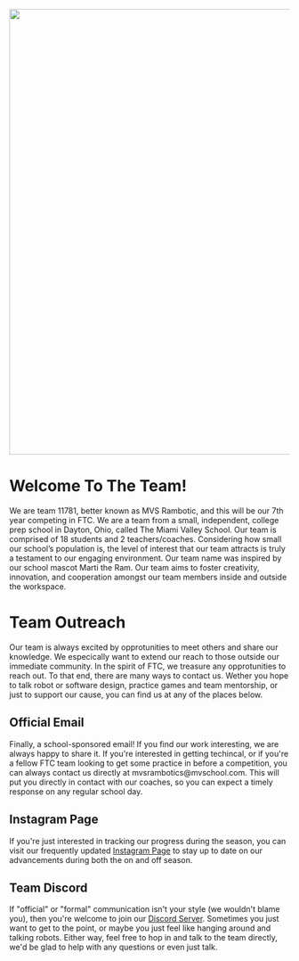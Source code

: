 <p align="center">
  <img src="https://drive.google.com/uc?id=1kTGbjSylOdVbCk655AmCiFTGAwKCXirz" width=800 />
</p>

# Welcome To The Team!

<p>
We are team 11781, better known as MVS Rambotic, and this will be our 7th year competing in FTC.  We are a team from a small, independent, college prep school in Dayton, Ohio, called The Miami Valley School. Our team is comprised of 18 students and 2 teachers/coaches. Considering how small our school’s population is, the level of interest that our team attracts is truly a testament to our engaging environment. Our team name was inspired by our school mascot Marti the Ram. Our team aims to foster creativity, innovation, and cooperation amongst our team members inside and outside the workspace.
</p>

# Team Outreach

<p>
Our team is always excited by opprotunities to meet others and share our knowledge. We especically want to extend our reach to those outside our immediate community. In the spirit of FTC, we treasure any opprotunities to reach out. To that end, there are many ways to contact us. Wether you hope to talk robot or software design, practice games and team mentorship, or just to support our cause, you can find us at any of the places below.
</p>

## Official Email

<p>
Finally, a school-sponsored email! If you find our work interesting, we are always happy to share it. If you're interested in getting techincal, or if you're a fellow FTC team looking to get some practice in before a competition, you can always contact us directly at mvsrambotics@mvschool.com. This will put you directly in contact with our coaches, so you can expect a timely response on any regular school day.
</p>

## Instagram Page

<p>
If you're just interested in tracking our progress during the season, you can visit our frequently updated <a href="https://instagram.com/mvs_rambotics?igshid=Zjc2ZTc4Nzk">Instagram Page</a> to stay up to date on our advancements during both the on and off season.
</p>

## Team Discord

<p>
If "official" or "formal" communication isn't your style (we wouldn't blame you), then you're welcome to join our <a href="https://discord.gg/E8jsaMf2SU">Discord Server</a>. Sometimes you just want to get to the point, or maybe you just feel like hanging around and talking robots. Either way, feel free to hop in and talk to the team directly, we'd be glad to help with any questions or even just talk.
</p>
